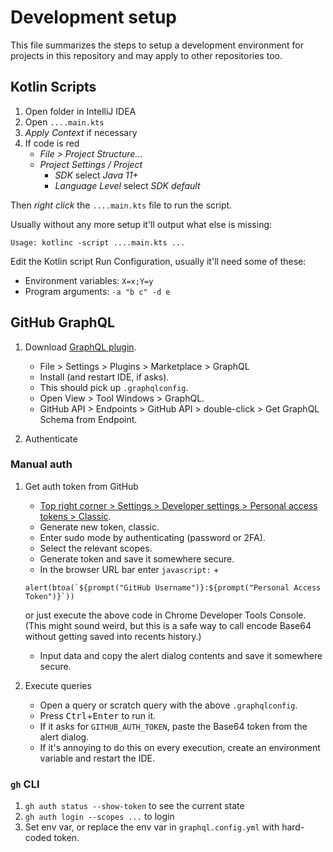 # Development setup
This file summarizes the steps to setup a development environment for projects in this repository and may apply to other repositories too.

## Kotlin Scripts

1. Open folder in IntelliJ IDEA
2. Open `....main.kts`
3. _Apply Context_ if necessary
4. If code is red
    * _File > Project Structure..._
    * _Project Settings / Project_
      * _SDK_ select _Java 11+_
      * _Language Level_ select _SDK default_

Then _right click_ the `....main.kts` file to run the script.

Usually without any more setup it'll output what else is missing:
```
Usage: kotlinc -script ....main.kts ...
```

Edit the Kotlin script Run Configuration, usually it'll need some of these:
* Environment variables: `X=x;Y=y`
* Program arguments: `-a "b c" -d e`


## GitHub GraphQL

1. Download [GraphQL plugin](https://plugins.jetbrains.com/plugin/8097-graphql).
   * File > Settings > Plugins > Marketplace > GraphQL
   * Install (and restart IDE, if asks).
   * This should pick up `.graphqlconfig`.
   * Open View > Tool Windows > GraphQL.
   * GitHub API > Endpoints > GitHub API > double-click > Get GraphQL Schema from Endpoint.

2. Authenticate

### Manual auth

1. Get auth token from GitHub
   * [Top right corner > Settings > Developer settings > Personal access tokens > Classic](https://github.com/settings/tokens).
   * Generate new token, classic.
   * Enter sudo mode by authenticating (password or 2FA).
   * Select the relevant scopes.
   * Generate token and save it somewhere secure.
   * In the browser URL bar enter `javascript:` +
   ```
   alert(btoa(`${prompt("GitHub Username")}:${prompt("Personal Access Token")}`))
   ```
   or just execute the above code in Chrome Developer Tools Console.  
   (This might sound weird, but this is a safe way to call encode Base64 without getting saved into recents history.)
   * Input data and copy the alert dialog contents and save it somewhere secure.

2. Execute queries
   * Open a query or scratch query with the above `.graphqlconfig`.
   * Press <kbd>Ctrl</kbd>+<kbd>Enter</kbd> to run it.
   * If it asks for `GITHUB_AUTH_TOKEN`, paste the Base64 token from the alert dialog.
   * If it's annoying to do this on every execution, create an environment variable and restart the IDE.

### `gh` CLI

1. `gh auth status --show-token` to see the current state
2. `gh auth login --scopes ...` to login
3. Set env var, or replace the env var in `graphql.config.yml` with hard-coded token.
